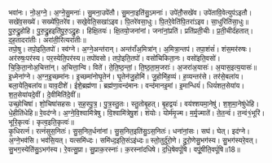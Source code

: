 

  
भवा॑नः। नो॒अ॒ग्ने॒। अ॒ग्ने॒सु॒मनाः॑। सु॒मना॒उपे॑तौ। सु॒मना॒इति॑सु॒ऽमनाः॑। उपे॑तौ॒सखे॑व। उपे॑तावि॒वेत्युप॑ऽइतौ। सखे॑व॒सख्ये॑। सख्ये॑पि॒तरे॑व। सखे॒वेति॒सखा॑ऽइव। पि॒तरे॑वसा॒धुः। पि॒तरे॒वेति॑पि॒तरा॑ऽइव। सा॒धुरिति॑सा॒धुः॥ पु॒रु॒द्रु॒होहि। पु॒रु॒द्रु॒हइति॑पु॒रु॒ऽद्रु॒हः। हिक्षि॒तयः॑। क्षि॒तयो॒जना॑नां। जना॑नां॒प्रति॑। प्रति॑प्रती॒चीः। प्र॒ती॒चीर्द॑हतात्। द॒ह॒तादरा॑तीः। अरा॑ती॒रित्यरा॑तीः॥  
तपो॒षु। तपो॒इति॒तपो॑। स्व॑ग्ने। अ॒ग्ने॒अन्त॑रान्। अन्त॑राँअ॒मित्रा॑न्। अ॒मित्रा॒न्तप॑। तपा॒शंसं॑। शंस॒मर॑रुषः। अर॑रुषः॒पर॑स्य। पर॒स्येति॒पर॑स्य॥ तपो॑वसो। तपो॒इति॒तपो॑। वसो॑चिकिता॒नः। वसो॑इति॒वसो॑। चि॒कि॒ता॒नोअ॒चित्ता॑न्। अ॒चित्ता॒न्वि। विते॑। ते॒ति॒ष्ठ॒न्तां॒। ति॒ष्ठ॒ता॒म॒जराः॑। अ॒जरा॑अ॒यासः॑। अ॒यास॒इत्य॒यासः॑॥  
इ॒ध्मेना॑ग्ने। अ॒ग्न॒इ॒च्छमा॑नः। इ॒च्छमा॑नोघृ॒तेन॑। घृ॒तेन॑जु॒होमि॑। जु॒होमि॑ह॒व्यं। ह॒व्यन्तर॑से। तर॑से॒बला॑य। बला॒येति॒बला॑य॥ याव॒दीशे॑। ईशे॒ब्रह्म॑णा। ब्रह्म॑णा॒वन्द॑मानः। वन्द॑मानइ॒मां। इ॒मान्धियं॑। धियं॑शत॒सेया॑य। श॒त॒सेया॑यदे॒वीं। दे॒वीमिति॑दे॒वीं॥  
उच्छो॒चिषा॑। शो॒चिषा॑सहसः। स॒ह॒स्पु॒त्र॒। पु॒त्र॒स्तु॒तः। स्तु॒तोबृ॒हत्। बृ॒हद्वयः॑। वय॑श्शयमा॒नेषु॑। श॒श॒मा॒नेषु॑धेहि। धे॒हीति॑धेहि॥ रे॒वद॑ग्ने। अ॒ग्ने॒वि॒श्वामि॑त्रेषु। वि॒श्वामि॑त्रेषु॒शं। शंयोः। योर्म॑मृ॒ज्म। म॒र्मृ॒ज्माते॑। ते॒त॒न्वं॑। त॒न्वं१॒॑भूरि॑। भूरि॒कृत्वः॑। कृत्व॒इति॒कृत्वः॑॥  
कृ॒धिरत्नं॑। रत्नं॑सुस॒नितः॑। सु॒स॒नित॒र्धना॑नां। सु॒स॒नित॒इति॑सु॒ऽस॒नितः॑। धना॑नां॒सः। सघ॑। घेत्। इद॑ग्ने। अ॒ग्ने॒भव॑सि। भव॑सि॒यत्। यत्समि॑ध्दः। समि॑ध्द॒इति॒संऽइ॑ध्दः॥ स्तो॒तुर्दु॑रो॒णे। दु॒रो॒णेसु॒भग॑स्य। सु॒भग॑स्यरे॒वत्। सु॒भग॒स्येति॑सु॒ऽभग॑स्य। रे॒वत्सु॒प्रा। सु॒प्राक॒रस्नाः॑। क॒रस्ना॑दधिषे। द॒धि॒षेवपूं॑षि। वपूं॒षीति॒वपूं॑षि॥18॥  

